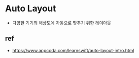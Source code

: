 # Auto Layout

* 다양한 기기의 해상도에 자동으로 맞추기 위한 레이아웃



## ref
* https://www.appcoda.com/learnswift/auto-layout-intro.html
